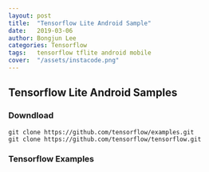 ```yaml
---
layout: post
title:  "Tensorflow Lite Android Sample"
date:   2019-03-06
author: Bongjun Lee
categories: Tensorflow
tags:	tensorflow tflite android mobile
cover:  "/assets/instacode.png"
---
```


## Tensorflow Lite Android Samples

### Downdload
<pre><code class="hljs 'Atom One Dark'">git clone https://github.com/tensorflow/examples.git
git clone https://github.com/tensorflow/tensorflow.git</code></pre>

### Tensorflow Examples
